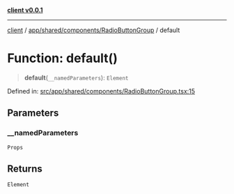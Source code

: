 [**client v0.0.1**](../../../../../README.md)

***

[client](../../../../../README.md) / [app/shared/components/RadioButtonGroup](../README.md) / default

# Function: default()

> **default**(`__namedParameters`): `Element`

Defined in: [src/app/shared/components/RadioButtonGroup.tsx:15](https://github.com/petelc/WMS/blob/0ba5e61a5ede3de744df1a5839724fa19a2a534f/client/src/app/shared/components/RadioButtonGroup.tsx#L15)

## Parameters

### \_\_namedParameters

`Props`

## Returns

`Element`
